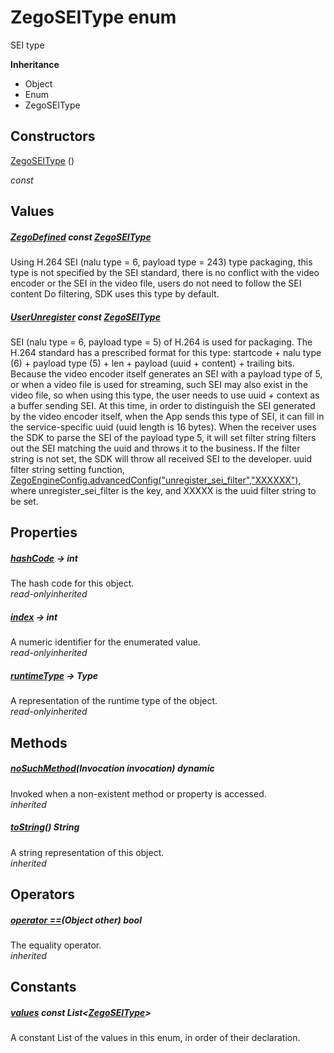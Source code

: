 


# ZegoSEIType enum







<p>SEI type</p>



**Inheritance**

- Object
- Enum
- ZegoSEIType






## Constructors

[ZegoSEIType](../zego_uikit_prebuilt_live_audio_room/ZegoSEIType/ZegoSEIType.md) ()

  _const_ 


## Values

##### [ZegoDefined](../zego_uikit_prebuilt_live_audio_room/ZegoSEIType.md) const [ZegoSEIType](../zego_uikit_prebuilt_live_audio_room/ZegoSEIType.md)



<p>Using H.264 SEI (nalu type = 6, payload type = 243) type packaging, this type is not specified by the SEI standard, there is no conflict with the video encoder or the SEI in the video file, users do not need to follow the SEI content Do filtering, SDK uses this type by default.</p>  




##### [UserUnregister](../zego_uikit_prebuilt_live_audio_room/ZegoSEIType.md) const [ZegoSEIType](../zego_uikit_prebuilt_live_audio_room/ZegoSEIType.md)



<p>SEI (nalu type = 6, payload type = 5) of H.264 is used for packaging. The H.264 standard has a prescribed format for this type: startcode + nalu type (6) + payload type (5) + len + payload (uuid + content) + trailing bits. Because the video encoder itself generates an SEI with a payload type of 5, or when a video file is used for streaming, such SEI may also exist in the video file, so when using this type, the user needs to use uuid + context as a buffer sending SEI. At this time, in order to distinguish the SEI generated by the video encoder itself, when the App sends this type of SEI, it can fill in the service-specific uuid (uuid length is 16 bytes). When the receiver uses the SDK to parse the SEI of the payload type 5, it will set filter string filters out the SEI matching the uuid and throws it to the business. If the filter string is not set, the SDK will throw all received SEI to the developer. uuid filter string setting function, <a href="../zego_uikit_prebuilt_live_audio_room/ZegoEngineConfig/advancedConfig.md">ZegoEngineConfig.advancedConfig("unregister_sei_filter","XXXXXX")</a>, where unregister_sei_filter is the key, and XXXXX is the uuid filter string to be set.</p>  





## Properties

##### [hashCode](../zego_uikit_prebuilt_live_audio_room/ZegoSEIType/hashCode.md) &#8594; int



The hash code for this object.  
_<span class="feature">read-only</span><span class="feature">inherited</span>_



##### [index](../zego_uikit_prebuilt_live_audio_room/ZegoSEIType/index.md) &#8594; int



A numeric identifier for the enumerated value.  
_<span class="feature">read-only</span><span class="feature">inherited</span>_



##### [runtimeType](../zego_uikit_prebuilt_live_audio_room/ZegoSEIType/runtimeType.md) &#8594; Type



A representation of the runtime type of the object.  
_<span class="feature">read-only</span><span class="feature">inherited</span>_





## Methods

##### [noSuchMethod](../zego_uikit_prebuilt_live_audio_room/ZegoSEIType/noSuchMethod.md)(Invocation invocation) dynamic



Invoked when a non-existent method or property is accessed.  
_<span class="feature">inherited</span>_



##### [toString](../zego_uikit_prebuilt_live_audio_room/ZegoSEIType/toString.md)() String



A string representation of this object.  
_<span class="feature">inherited</span>_





## Operators

##### [operator ==](../zego_uikit_prebuilt_live_audio_room/ZegoSEIType/operator_equals.md)(Object other) bool



The equality operator.  
_<span class="feature">inherited</span>_










## Constants

##### [values](../zego_uikit_prebuilt_live_audio_room/ZegoSEIType/values-constant.md) const List&lt;[ZegoSEIType](../zego_uikit_prebuilt_live_audio_room/ZegoSEIType.md)>



A constant List of the values in this enum, in order of their declaration.  









